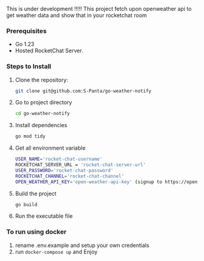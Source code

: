 This is under development !!!!!
This project fetch upon openweather api to get weather data and show that in your rocketchat room

### Prerequisites

- Go 1.23
- Hosted RocketChat Server. 

### Steps to Install

1. Clone the repository:
   ```bash
   git clone git@github.com:S-Panta/go-weather-notify
2. Go to project directory
    ```bash
    cd go-weather-notify
3. Install dependencies
    ```bash
    go mod tidy
4. Get all environment variable
    ```bash
    USER_NAME='rocket-chat-username'
    ROCKETCHAT_SERVER_URL = 'rocket-chat-server-url'
    USER_PASSWORD='rocket-chat-password'
    ROCKETCHAT_CHANNEL='rocket-chat-channel'
    OPEN_WEATHER_API_KEY='open-weather-api-key' (signup to https://openweathermap.org/ to get api key)
    

5. Build the project
    ```bash
    go build
6. Run the executable file

### To run using docker

1. rename .env.example and setup your own credentials
2. run `docker-compose up` and Enjoy 